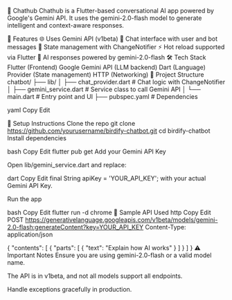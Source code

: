 🤖 Chathub
Chathub is a Flutter-based conversational AI app powered by Google's Gemini API. It uses the gemini-2.0-flash model to generate intelligent and context-aware responses.

🚀 Features
🌐 Uses Gemini API (v1beta)
💬 Chat interface with user and bot messages
🔄 State management with ChangeNotifier
⚡ Hot reload supported via Flutter
🧠 AI responses powered by gemini-2.0-flash
🛠️ Tech Stack
Flutter (Frontend)
Google Gemini API (LLM backend)
Dart (Language)
Provider (State management)
HTTP (Networking)
📁 Project Structure
chatbot/ ├── lib/ │ ├── chat_provider.dart # Chat logic with ChangeNotifier │ ├── gemini_service.dart # Service class to call Gemini API │ └── main.dart # Entry point and UI ├── pubspec.yaml # Dependencies

yaml Copy Edit

🔑 Setup Instructions
Clone the repo
git clone https://github.com/yourusername/birdify-chatbot.git
cd birdify-chatbot
Install dependencies

bash
Copy
Edit
flutter pub get
Add your Gemini API Key

Open lib/gemini_service.dart and replace:

dart
Copy
Edit
final String apiKey = 'YOUR_API_KEY';
with your actual Gemini API Key.

Run the app

bash
Copy
Edit
flutter run -d chrome
🧪 Sample API Used
http
Copy
Edit
POST https://generativelanguage.googleapis.com/v1beta/models/gemini-2.0-flash:generateContent?key=YOUR_API_KEY
Content-Type: application/json

{
  "contents": [
    {
      "parts": [
        { "text": "Explain how AI works" }
      ]
    }
  ]
}
⚠️ Important Notes
Ensure you are using gemini-2.0-flash or a valid model name.

The API is in v1beta, and not all models support all endpoints.

Handle exceptions gracefully in production.
